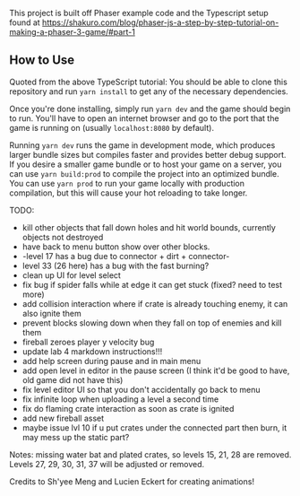 This project is built off Phaser example code and the Typescript setup found at https://shakuro.com/blog/phaser-js-a-step-by-step-tutorial-on-making-a-phaser-3-game/#part-1

## How to Use

Quoted from the above TypeScript tutorial: You should be able to clone this repository and run `yarn install` to get any of the necessary dependencies.

Once you're done installing, simply run `yarn dev` and the game should begin to run. You'll have to open an internet browser and go to the port that the game is running on (usually `localhost:8080` by default).

Running `yarn dev` runs the game in development mode, which produces larger bundle sizes but compiles faster and provides better debug support. If you desire a smaller game bundle or to host your game on a server, you can use `yarn build:prod` to compile the project into an optimized bundle. You can use `yarn prod` to run your game locally with production compilation, but this will cause your hot reloading to take longer.

TODO:

- kill other objects that fall down holes and hit world bounds, currently objects not destroyed
- have back to menu button show over other blocks.
- -level 17 has a bug due to connector + dirt + connector-
- level 33 (26 here) has a bug with the fast burning?
- clean up UI for level select
- fix bug if spider falls while at edge it can get stuck (fixed? need to test more)
- add collision interaction where if crate is already touching enemy, it can also ignite them
- prevent blocks slowing down when they fall on top of enemies and kill them
- fireball zeroes player y velocity bug
- update lab 4 markdown instructions!!!
- add help screen during pause and in main menu
- add open level in editor in the pause screen (I think it'd be good to have, old game did not have this)
- fix level editor UI so that you don't accidentally go back to menu
- fix infinite loop when uploading a level a second time
- fix do flaming crate interaction as soon as crate is ignited
- add new fireball asset
- maybe issue lvl 10 if u put crates under the connected part then burn, it may mess up the static part?

Notes: missing water bat and plated crates, so levels 15, 21, 28 are removed. Levels 27, 29, 30, 31, 37 will be adjusted or removed.

Credits to Sh'yee Meng and Lucien Eckert for creating animations!
